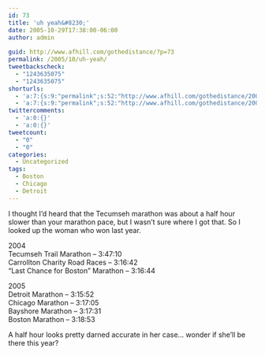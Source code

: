 ```yaml
---
id: 73
title: 'uh yeah&#8230;'
date: 2005-10-29T17:38:00-06:00
author: admin
  
guid: http://www.afhill.com/gothedistance/?p=73
permalink: /2005/10/uh-yeah/
tweetbackscheck:
  - "1243635075"
  - "1243635075"
shorturls:
  - 'a:7:{s:9:"permalink";s:52:"http://www.afhill.com/gothedistance/2005/10/uh-yeah/";s:7:"tinyurl";s:25:"http://tinyurl.com/otuy2z";s:4:"isgd";s:17:"http://is.gd/B9rj";s:5:"bitly";s:19:"http://bit.ly/7RqDV";s:5:"snipr";s:22:"http://snipr.com/iazq4";s:5:"snurl";s:22:"http://snurl.com/iazq4";s:7:"snipurl";s:24:"http://snipurl.com/iazq4";}'
  - 'a:7:{s:9:"permalink";s:52:"http://www.afhill.com/gothedistance/2005/10/uh-yeah/";s:7:"tinyurl";s:25:"http://tinyurl.com/otuy2z";s:4:"isgd";s:17:"http://is.gd/B9rj";s:5:"bitly";s:19:"http://bit.ly/7RqDV";s:5:"snipr";s:22:"http://snipr.com/iazq4";s:5:"snurl";s:22:"http://snurl.com/iazq4";s:7:"snipurl";s:24:"http://snipurl.com/iazq4";}'
twittercomments:
  - 'a:0:{}'
  - 'a:0:{}'
tweetcount:
  - "0"
  - "0"
categories:
  - Uncategorized
tags:
  - Boston
  - Chicago
  - Detroit
---
```

I thought I&#8217;d heard that the Tecumseh marathon was about a half hour slower than your marathon pace, but I wasn&#8217;t sure where I got that. So I looked up the woman who won last year.

2004  
Tecumseh Trail Marathon &#8211; 3:47:10  
Carrollton Charity Road Races &#8211; 3:16:42  
&#8220;Last Chance for Boston&#8221; Marathon &#8211; 3:16:44

2005  
Detroit Marathon &#8211; 3:15:52  
Chicago Marathon &#8211; 3:17:05  
Bayshore Marathon &#8211; 3:17:31  
Boston Marathon &#8211; 3:18:53 

A half hour looks pretty darned accurate in her case&#8230; wonder if she&#8217;ll be there this year?